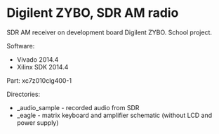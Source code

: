 Digilent ZYBO, SDR AM radio
================

SDR AM receiver on development board Digilent ZYBO. School project.

Software:
* Vivado 2014.4
* Xilinx SDK 2014.4

Part: xc7z010clg400-1

Directories:
* _audio_sample - recorded audio from SDR
* _eagle - matrix keyboard and amplifier schematic (without LCD and power supply)
